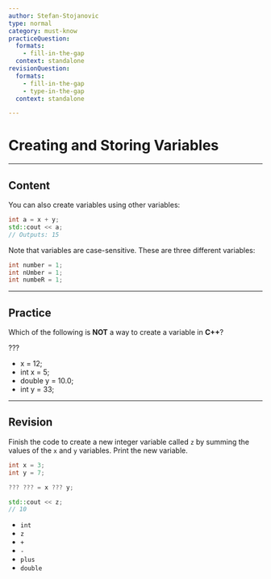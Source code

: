 ```yaml
---
author: Stefan-Stojanovic
type: normal
category: must-know
practiceQuestion:
  formats:
    - fill-in-the-gap
  context: standalone
revisionQuestion:
  formats:
    - fill-in-the-gap
    - type-in-the-gap
  context: standalone

---
```


# Creating and Storing Variables

---

## Content

You can also create variables using other variables:
```cpp
int a = x + y;
std::cout << a;
// Outputs: 15
```

Note that variables are case-sensitive. These are three different variables:
```cpp
int number = 1;
int nUmber = 1;
int numbeR = 1;
```

---
## Practice

Which of the following is **NOT** a way to create a variable in **C++**?

???

- x = 12;
- int x = 5;
- double y = 10.0;
- int y = 33;

---
## Revision

Finish the code to create a new integer variable called `z` by summing the values of the `x` and `y` variables. Print the new variable.
```cpp
int x = 3;
int y = 7;

??? ??? = x ??? y;

std::cout << z;
// 10
```

- `int`
- `z`
- `+`
- `-`
- `plus`
- `double`
